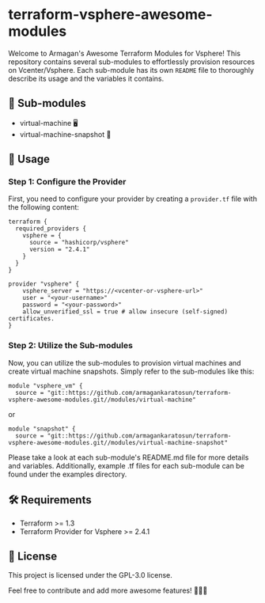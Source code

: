 # terraform-vsphere-awesome-modules
Welcome to Armagan's Awesome Terraform Modules for Vsphere! This repository contains several sub-modules to effortlessly provision resources on Vcenter/Vsphere. Each sub-module has its own `README` file to thoroughly describe its usage and the variables it contains.

## 📂 Sub-modules

* virtual-machine 🖥️
* virtual-machine-snapshot 📸

## 🚀 Usage

### Step 1: Configure the Provider
First, you need to configure your provider by creating a `provider.tf` file with the following content:

```
terraform {
  required_providers {
    vsphere = {
      source = "hashicorp/vsphere"
      version = "2.4.1"
    }
  }
}

provider "vsphere" {
    vsphere_server = "https://<vcenter-or-vsphere-url>"
    user = "<your-username>"
    password = "<your-password>"
    allow_unverified_ssl = true # allow insecure (self-signed) certificates.
}
```
### Step 2: Utilize the Sub-modules
Now, you can utilize the sub-modules to provision virtual machines and create virtual machine snapshots. Simply refer to the sub-modules like this:

```
module "vsphere_vm" {
  source = "git::https://github.com/armagankaratosun/terraform-vsphere-awesome-modules.git//modules/virtual-machine"
```
or

```
module "snapshot" {
  source = "git::https://github.com/armagankaratosun/terraform-vsphere-awesome-modules.git//modules/virtual-machine-snapshot"
```

Please take a look at each sub-module's README.md file for more details and variables. Additionally, example .tf files for each sub-module can be found under the examples directory.

## 🛠️ Requirements

* Terraform >= 1.3
* Terraform Provider for Vsphere >= 2.4.1


## 📜 License

This project is licensed under the GPL-3.0 license.

Feel free to contribute and add more awesome features! 🎉💪😊
